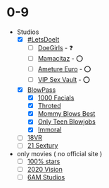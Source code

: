 # 0-9
- Studios
  - [x] [#LetsDoeIt](https://letsdoeit.com/)
       - [ ] [DoeGirls](doegirls.com) - :question:
       - [ ] [Mamacitaz](mamacitaz.com) - :o:
       - [ ] [Ameture Euro](amateureuro.com) - :o:
       - [ ] [VIP Sex Vault](vipsexvault.com) - :o:
  - [x] [BlowPass](www.blowpass.com/en)
      - [x] [1000 Facials](https://www.1000facials.com/en)
      - [x] [Throted](https://www.throted.com/en)
      - [x] [Mommy Blows Best](https://www.mommyblowsbest.com/en)
      - [x] [Only Teen Blowjobs](https://www.onlyteenblowjobs.com/en)
      - [x] [Immoral](https://www.immorallive.com/en)
  - [ ] [18VR](https://18vr.com/)
  - [ ] [21 Sextury](https://www.21sextury.com/)
- only movies ( no official site )
  - [ ] [100% stars](https://www.adultdvdempire.com/95644/studio/100-stars-porn-videos.html)
  - [ ] [2020 Vision](https://www.adultdvdempire.com/95898/studio/2020-vision-porn-movies.html)
  - [ ] [6AM Studios](https://www.adultdvdempire.com/95625/studio/6am-studios-porn-movies.html?sort=year&media=2)
